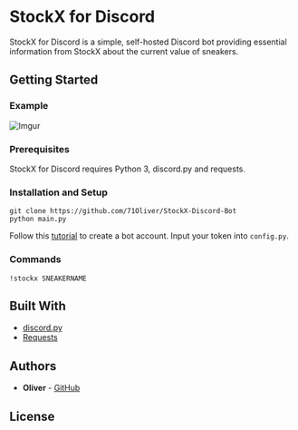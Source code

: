 # StockX for Discord

StockX for Discord is a simple, self-hosted Discord bot providing essential information from StockX about the current value of sneakers.

## Getting Started

### Example

![Imgur](https://i.imgur.com/VPFM8LM.png)
  
### Prerequisites

StockX for Discord requires Python 3, discord.py and requests.

### Installation and Setup

```
git clone https://github.com/71Oliver/StockX-Discord-Bot
python main.py
```

Follow this [tutorial](https://discordpy.readthedocs.io/en/rewrite/discord.html) to create a bot account. Input your token into ```config.py```.

### Commands

```
!stockx SNEAKERNAME
```

## Built With

* [discord.py](https://github.com/Rapptz/discord.py)
* [Requests](https://github.com/requests/requests)

## Authors

* **Oliver** - [GitHub](https://github.com/71Oliver/)

## License
